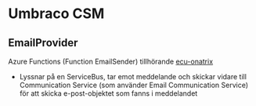 # Umbraco CSM
## EmailProvider
Azure Functions (Function EmailSender) tillhörande [ecu-onatrix](https://github.com/johanbard-win23-cms/ecu-onatrix)
- Lyssnar på en ServiceBus, tar emot meddelande och skickar vidare till Communication Service (som använder Email Communication Service) för att skicka e-post-objektet som fanns i meddelandet
